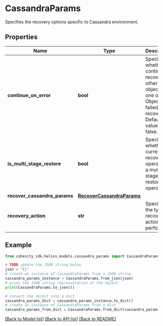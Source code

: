# CassandraParams

Specifies the recovery options specific to Cassandra environment.

## Properties

Name | Type | Description | Notes
------------ | ------------- | ------------- | -------------
**continue_on_error** | **bool** | Specifies whether to continue recovering other objects if one of Object failed to recover. Default value is false. | [optional] 
**is_multi_stage_restore** | **bool** | Specifies whether the current recovery operation is a multi-stage restore operation. | [optional] 
**recover_cassandra_params** | [**RecoverCassandraParams**](RecoverCassandraParams.md) |  | 
**recovery_action** | **str** | Specifies the type of recover action to be performed. | 

## Example

```python
from cohesity_sdk.helios.models.cassandra_params import CassandraParams

# TODO update the JSON string below
json = "{}"
# create an instance of CassandraParams from a JSON string
cassandra_params_instance = CassandraParams.from_json(json)
# print the JSON string representation of the object
print(CassandraParams.to_json())

# convert the object into a dict
cassandra_params_dict = cassandra_params_instance.to_dict()
# create an instance of CassandraParams from a dict
cassandra_params_from_dict = CassandraParams.from_dict(cassandra_params_dict)
```
[[Back to Model list]](../README.md#documentation-for-models) [[Back to API list]](../README.md#documentation-for-api-endpoints) [[Back to README]](../README.md)


